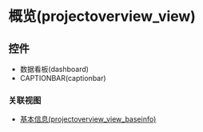 # 概览(projectoverview_view)  <!-- {docsify-ignore-all} -->






## 控件
  * 数据看板(dashboard)
  * CAPTIONBAR(captionbar)


### 关联视图
  * [基本信息(projectoverview_view_baseinfo)](app/view/projectoverview_view_baseinfo)

<script>
 const { createApp } = Vue
  createApp({
    data() {
      return {
        message: '!'
      }
    }
  }).use(ElementPlus).mount('#app')
</script>